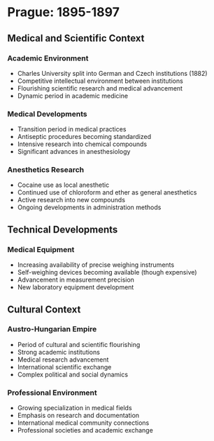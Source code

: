 # Prague: 1895-1897

## Medical and Scientific Context

### Academic Environment
- Charles University split into German and Czech institutions (1882)
- Competitive intellectual environment between institutions
- Flourishing scientific research and medical advancement
- Dynamic period in academic medicine

### Medical Developments
- Transition period in medical practices
- Antiseptic procedures becoming standardized
- Intensive research into chemical compounds
- Significant advances in anesthesiology

### Anesthetics Research
- Cocaine use as local anesthetic
- Continued use of chloroform and ether as general anesthetics
- Active research into new compounds
- Ongoing developments in administration methods

## Technical Developments

### Medical Equipment
- Increasing availability of precise weighing instruments
- Self-weighing devices becoming available (though expensive)
- Advancement in measurement precision
- New laboratory equipment development

## Cultural Context

### Austro-Hungarian Empire
- Period of cultural and scientific flourishing
- Strong academic institutions
- Medical research advancement
- International scientific exchange
- Complex political and social dynamics

### Professional Environment
- Growing specialization in medical fields
- Emphasis on research and documentation
- International medical community connections
- Professional societies and academic exchange 